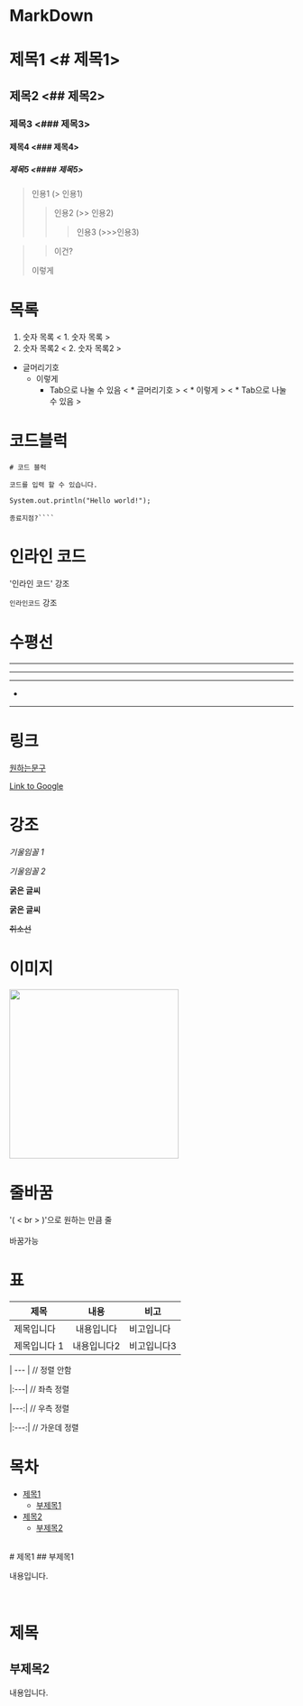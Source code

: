 # MarkDown

# 제목1 <# 제목1>
## 제목2 <## 제목2>
### 제목3 <### 제목3>
#### 제목4 <### 제목4>
##### 제목5 <#### 제목5>

> 인용1 (> 인용1)
>> 인용2 (>> 인용2)
>>>인용3 (>>>인용3) 

>> 이건?
>
> 이렇게

# 목록
1. 숫자 목록 < 1. 숫자 목록 >
2. 숫자 목록2 < 2. 숫자 목록2 >

* 글머리기호
  * 이렇게
    * Tab으로 나눌 수 있음
< * 글머리기호 >
<  * 이렇게 >
<    * Tab으로 나눌 수 있음 >
# 코드블럭
````
# 코드 블럭

코드를 입력 할 수 있습니다.

System.out.println("Hello world!");

종료지점?````
````

# 인라인 코드

'인라인 코드' 강조

<code>인라인코드</code> 강조

# 수평선

* * *
***
- - -
-
<hr>

# 링크
[원하는문구](http://원하는링크/)

[Link to Google](http://www.google.com/)

# 강조

*기울임꼴 1*

_기울임꼴 2_

**굵은 글씨**

__굵은 글씨__

~~취소선~~

# 이미지
<img src="https://github.com/iamhoooo/TIL/assets/126745119/fb1f55a5-6aaa-4a0d-81ea-a5bb18c38da4" width="300">

# 줄바꿈
'( < br > )'으로 원하는 만큼 줄 <br><br>바꿈가능

# 표 
| 제목      |    내용    | 비고     |
|---------|:--------:|--------|
| 제목입니다   |  내용입니다   | 비고입니다  |
| 제목입니다 1 |  내용입니다2  | 비고입니다3 |


| ---     | // 정렬 안함 

|:---| // 좌측 정렬

|---:| // 우측 정렬

|:---:| // 가운데 정렬

# 목차
- [제목1](#제목1)
  - [부제목1](#부제목1) 
- [제목2](#제목2)
  - [부제목2](#부제목2)
<br>
# 제목1
## 부제목1

내용입니다.

<br>

# 제목
## 부제목2

내용입니다.


